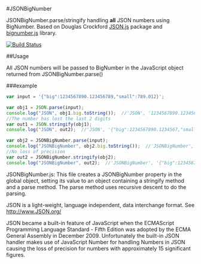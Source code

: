 #JSONBigNumber

JSONBigNumber.parse/stringify handling **all** JSON numbers using BigNumber.
Based on Douglas Crockford [JSON.js](https://github.com/douglascrockford/JSON-js)
package and [bignumber.js](https://github.com/MikeMcl/bignumber.js) library.

[![Build Status](https://travis-ci.org/wbuss/JSONBigNumber.svg?branch=master)](https://travis-ci.org/wbuss/JSONBigNumber)

##Usage

All JSON numbers will be passed to BigNumber in the JavaScript object returned from
JSONBigNumber.parse()

###example
```js
var input = '{"big":1234567890.123456789,"small":789.012}';

var obj1 = JSON.parse(input);
console.log("JSON", obj1.big.toString());  //'JSON', '1234567890.1234567'
//The number has lost the last 2 digits
var out1 = JSON.stringify(obj1);
console.log("JSON", out2);  //'JSON', '{"big":1234567890.1234567,"small":789.012}'

var obj2 = JSONBigNumber.parse(input);
console.log("JSONBigNumber", obj2.big.toString());  //'JSONBigNumber', '1234567890.123456789'
//No loss of precision
var out2 = JSONBigNumber.stringify(obj2);
console.log("JSONBigNumber", out2);  //'JSONBigNumber', '{"big":1234567890.123456789,"small":789.012}'
```
JSONBigNumber.js: This file creates a JSONBigNumber property in the global object,
setting its value to an object containing a stringify
method and a parse method. The parse method uses recursive descent to do the
parsing.

JSON is a light-weight, language independent, data interchange format.
See http://www.JSON.org/

JSON became a built-in feature of JavaScript when the ECMAScript Programming
Language Standard - Fifth Edition was adopted by the ECMA General Assembly
in December 2009. Unfortunately the built-in JSON handler makes use of JavaScript
Number for handling Numbers in JSON causing the loss of precision for numbers
with approximately 15 significant figures.
